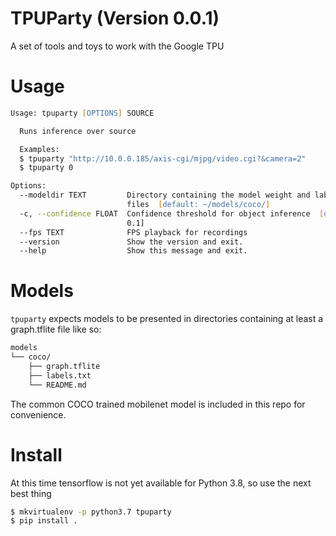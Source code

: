# TPUParty (Version 0.0.1)

A set of tools and toys to work with the Google TPU

# Usage

``` zsh
Usage: tpuparty [OPTIONS] SOURCE

  Runs inference over source

  Examples:
  $ tpuparty "http://10.0.0.185/axis-cgi/mjpg/video.cgi?&camera=2"
  $ tpuparty 0

Options:
  --modeldir TEXT         Directory containing the model weight and label
                          files  [default: ~/models/coco/]
  -c, --confidence FLOAT  Confidence threshold for object inference  [default:
                          0.1]
  --fps TEXT              FPS playback for recordings
  --version               Show the version and exit.
  --help                  Show this message and exit.
```

# Models

`tpuparty` expects models to be presented in directories containing at least a
graph.tflite file like so:

```zsh
models
└── coco/
    ├── graph.tflite
    ├── labels.txt
    └── README.md
```

The common COCO trained mobilenet model is included in this repo for
convenience.

# Install

At this time tensorflow is not yet available for Python 3.8, so use the next best thing

```zsh
$ mkvirtualenv -p python3.7 tpuparty 
$ pip install .
```

